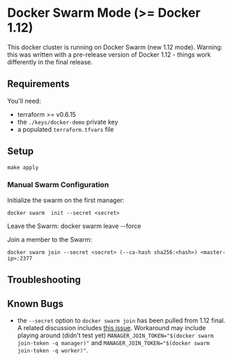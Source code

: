 # Docker Swarm Mode (>= Docker 1.12)

This docker cluster is running on Docker Swarm (new 1.12 mode). Warning: this was written with a pre-release version of Docker 1.12 - things work differently in the final release. 

## Requirements

You'll need:

- terraform >= v0.6.15
- the `./keys/docker-demo` private key
- a populated `terraform.tfvars` file

## Setup

    make apply

### Manual Swarm Configuration

Initialize the swarm on the first manager:

    docker swarm  init --secret <secret>

Leave the Swarm:
    docker swarm  leave --force

Join a member to the Swarm:

    docker swarm join --secret <secret> (--ca-hash sha256:<hash>) <master-ip>:2377

## Troubleshooting

## Known Bugs
  * the `--secret` option to `docker swarm join` has been pulled from 1.12 final. A related discussion includes [this issue](https://github.com/docker/docker/issues/24430). Workaround may include playing around (didn't test yet) `MANAGER_JOIN_TOKEN="$(docker swarm join-token -q manager)"` and `MANAGER_JOIN_TOKEN="$(docker swarm join-token -q worker)"`.

